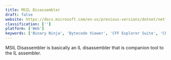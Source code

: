 ```yaml
---
title: MSIL Disassembler
draft: false 
website: https://docs.microsoft.com/en-us/previous-versions/dotnet/netframework-3.5/f7dy01k1(v=vs.90)?redirectedfrom=MSDN
classification: ['']
platform: ['Web']
keywords: ['Binary Ninja', 'Bytecode Viewer', 'CFF Explorer Suite', 'CFR', 'Cavaj Java Decompiler', 'DotNet Resolver', 'GrayWolf', 'ILSpy', 'Java Class File Editor', 'Microsoft Visual Studio', 'MonoDevelop', 'PEBrowse64 Professional', 'Procyon', 'Zeta Resource Editor', 'dnSpy', 'dotPeek']
---
```

MSIL Disassembler is basically an IL disassembler that is companion tool to the IL assembler.